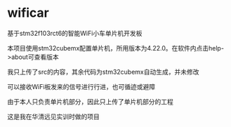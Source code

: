 # wificar
基于stm32f103rct6的智能WiFi小车单片机开发板

本项目使用stm32cubemx配置单片机，所用版本为4.22.0。在软件内点击help->about可查看版本

我只上传了src的内容，其余代码为stm32cubemx自动生成，并未修改

可以接收WiFi板发来的信号进行行进，也可循迹或避障

由于本人只负责单片机部分，因此只上传了单片机部分的工程

这是我在华清远见实训时做的项目
